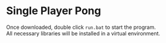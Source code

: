 # Single Player Pong
Once downloaded, double click `run.bat` to start the program.  
All necessary libraries will be installed in a virtual environment.  

